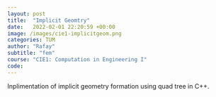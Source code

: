 ```yaml
---
layout: post
title:  "Implicit Geomtry"
date:   2022-02-01 22:20:59 +00:00
image: /images/cie1-implicitgeom.png
categories: TUM
author: "Rafay"
subtitle: "fem"
course: "CIE1: Computation in Engineering I"
code: 
---
```


Inplimentation of implicit geometry formation using quad tree in C++.
